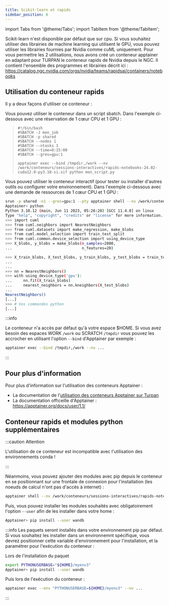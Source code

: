 ```yaml
---
title: Scikit-learn et rapids
sidebar_position: 6
---
```


import Tabs from '@theme/Tabs';
import TabItem from '@theme/TabItem';


Scikit-learn n'est disponible par défaut que sur cpu. Si vous souhaitez utiliser des librairies de machine learning qui utilisent le GPU, vous pouvez utiliser les librairies fournies par Nvidia comme cuML uniquement. Pour vous permettre les 2 utilisations, nous avons créé un conteneur apptainer en adaptant pour TURPAN le conteneur rapids de Nvidia depuis le NGC. Il contient l'ensemble des programmes et librairies décrit ici : https://catalog.ngc.nvidia.com/orgs/nvidia/teams/rapidsai/containers/notebooks

## Utilisation du conteneur rapids

Il y a deux façons d'utiliser ce conteneur :

<Tabs>
<TabItem label="Mode sbatch" value="sbatch" default>

Vous pouvez utiliser le conteneur dans un script sbatch. Dans l'exemple ci-dessous avec une réservation de 1 cœur CPU et 1 GPU :

>```
>#!/bin/bash
>#SBATCH -J mon_job
>#SBATCH -p shared
>#SBATCH --nodes 1
>#SBATCH --ntasks 1
>#SBATCH --time=0:15:00
>#SBATCH --gres=gpu:1
>
>apptainer exec --bind /tmpdir,/work --nv /work/conteneurs/sessions-interactives/rapids-notebooks-24.02-cuda12.0-py3.10-si.sif python mon_script.py
>```

</TabItem>
<TabItem label="Mode interractif" value="interractif" default>

Vous pouvez utiliser le conteneur interactif (pour tester ou installer d'autres outils ou configurer votre environnement). Dans l'exemple ci-dessous avec une demande de ressources de 1 cœur CPU et 1 GPU :

```bash
srun -p shared -n1 --gres=gpu:1 --pty apptainer shell --nv /work/conteneurs/sessions-interactives/rapids-notebooks-24.02-cuda12.0-py3.10-si.sif
Apptainer> python
Python 3.10.12 (main, Jun 11 2023, 05:26:28) [GCC 11.4.0] on linux
Type "help", "copyright", "credits" or "license" for more information.
>>> import cuml
>>> from cuml.neighbors import NearestNeighbors
>>> from cuml.datasets import make_regression, make_blobs
>>> from cuml.model_selection import train_test_split
>>> from cuml.common.device_selection import using_device_type
>>> X_blobs, y_blobs = make_blobs(n_samples=2000,
...                               n_features=20)

>>> X_train_blobs, X_test_blobs, y_train_blobs, y_test_blobs = train_test_split(X_blobs,
...                                                                             y_blobs,
...                                                                             test_size=0.2, shuffle=True)
>>> nn = NearestNeighbors()
>>> with using_device_type('gpu'):
...     nn.fit(X_train_blobs)
...     nearest_neighbors = nn.kneighbors(X_test_blobs)
... 
NearestNeighbors()
[...]
>>> # Vos commandes python
[...]
```

</TabItem>
</Tabs>

:::info

Le conteneur n'a accès par défaut qu'à votre espace $HOME. Si vous avez besoin des espaces WORK `/work` ou SCRATCH `/tmpdir` vous pouvez les accrocher en utilisant l'option `--bind` d'Apptainer par exemple :

```bash
apptainer exec --bind /tmpdir,/work --nv ...
```

:::

## Pour plus d'information

Pour plus d'information sur l'utilisation des conteneurs Apptainer :

* La documentation de l'[utilisation des conteneurs Apptainer sur Turpan](../apptainer.md)
* La documentation officeille d'Apptainer : https://apptainer.org/docs/user/1.1/


## Conteneur rapids et modules python supplémentaires

:::caution Attention

L'utilisation de ce conteneur est incompatible avec l'utilisation des environnements conda !

:::

Néanmoins, vous pouvez ajouter des modules avec pip depuis le conteneur en se positionnant sur une frontale de connexion pour  l'installation (les noeuds de calcul n'ont pas d'accès à internet) :

```bash
apptainer shell --nv /work/conteneurs/sessions-interactives/rapids-notebooks-24.02-cuda12.0-py3.10-si.sif
```

Puis, vous pouvez installer les modules souhaités avec obligatoirement l'option `--user` afin de les installer dans votre home :

```bash
Apptainer> pip install --user wandb
```

:::info
Les paquets seront installés dans votre environnement pip par défaut. Si vous souhaitez les installer dans un environnemnt spécifique, vous devrez positionner cette variable d'environnement pour l'installation, et la paramétrer pour l'exécution du conteneur :

Lors de l'installation du paquet
```bash
export PYTHONUSERBASE="${HOME}/myenv3"
Apptainer> pip install --user wandb
```

Puis lors de l'exécution du conteneur :
```bash
apptainer exec --env "PYTHONUSERBASE=${HOME}/myenv3" --nv ...
```
:::
